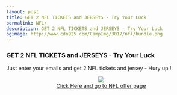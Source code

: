 ```yaml
---
layout: post
title: GET 2 NFL TICKETS and JERSEYS - Try Your Luck
permalink: NFL/
description: GET 2 NFL TICKETS and JERSEYS - Try Your Luck
ogimage: http://www.cdn925.com/CampImg/3017/nfl/bundle.png
---
```


<div class="jumbotron">
 <h3>GET 2 NFL TICKETS and JERSEYS - Try Your Luck</h3>
  <p>Just enter your emails and get 2 NFL tickets and jersey - Hury up !</p>
  <center><img src="http://www.cdn925.com/CampImg/3017/nfl/bundle.png" /><br/>
  <a class="btn btn-primary btn-lg" href="http://goo.gl/wmGAqW" role="button">Click Here and go to NFL offer page</a><br/></center>
</div>
